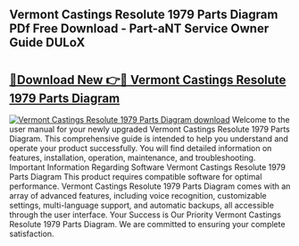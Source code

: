 ## Vermont Castings Resolute 1979 Parts Diagram PDf Free Download - Part-aNT Service Owner Guide DULoX

# <h2><a href="http://dfph9z.blite.top/?on=Vermont+Castings+Resolute+1979+Parts+Diagram">🔗Download New 👉🔴 Vermont Castings Resolute 1979 Parts Diagram</a></h2>

[![Vermont Castings Resolute 1979 Parts Diagram download](https://i.imgur.com/lujVjoI.png)](http://dfph9z.blite.top/?on=Vermont+Castings+Resolute+1979+Parts+Diagram)
Welcome to the user manual for your newly upgraded Vermont Castings Resolute 1979 Parts Diagram. This comprehensive guide is intended to help you understand and operate your product successfully. You will find detailed information on features, installation, operation, maintenance, and troubleshooting. Important Information Regarding Software Vermont Castings Resolute 1979 Parts Diagram This product requires compatible software for optimal performance. Vermont Castings Resolute 1979 Parts Diagram comes with an array of advanced features, including voice recognition, customizable settings, multi-language support, and automatic backups, all accessible through the user interface. Your Success is Our Priority Vermont Castings Resolute 1979 Parts Diagram. We are committed to ensuring your complete satisfaction.

